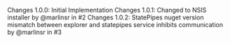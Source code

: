 Changes 1.0.0:
Initial Implementation
Changes 1.0.1:
Changed to NSIS installer by @marlinsr in #2
Changes 1.0.2:
StatePipes nuget version mismatch between explorer and statepipes service inhibits communication by @marlinsr in #3
